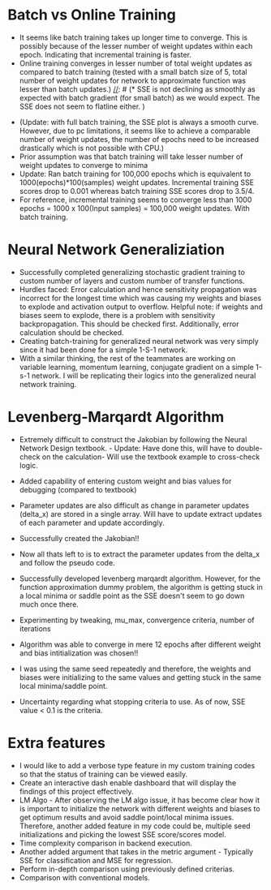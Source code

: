 # Batch vs Online Training
* It seems like batch training takes up longer time to converge. This is possibly because of the lesser number of weight updates within each epoch. Indicating that incremental training is faster.
* Online training converges in lesser number of total weight updates as compared to batch training (tested with a small batch size of 5, total number of weight updates for network to approximate function was lesser than batch updates.)
[//]: # (* SSE is not declining as smoothly as expected with batch gradient &#40;for small batch&#41; as we would expect. The SSE does not seem to flatline either.  )

[//]: # (* For full batch training, the algorithm doesn't seem to converge although the SSE flatlines after certain number of epochs. This result is not expected. With full batch, the expected gradient direction should converge toward minima. Ran the code for 10,000 epochs.)
* (Update: with full batch training, the SSE plot is always a smooth curve. However, due to pc limitations, it seems like to achieve a comparable number of weight updates, the number of epochs need to be increased drastically which is not possible with CPU.)
* Prior assumption was that batch training will take lesser number of weight updates to converge to minima
* Update: Ran batch training for 100,000 epochs which is equivalent to 1000(epochs)*100(samples) weight updates. Incremental training SSE scores drop to 0.001 whereas batch training SSE scores drop to 3.5/4.
* For reference, incremental training seems to converge less than 1000 epochs = 1000 x 100(Input samples) = 100,000 weight updates. With batch training.


# Neural Network Generaliziation
* Successfully completed generalizing stochastic gradient training to custom number of layers and custom number of transfer functions.
* Hurdles faced: Error calculation and hence sensitivity propagation was incorrect for the longest time which was causing my weights and biases to explode and activation output to overflow. Helpful note: if weights and biases seem to explode, there is a problem with sensitivity backpropagation. This should be checked first. Additionally, error calculation should be checked.
* Creating batch-training for generalized neural network was very simply since it had been done for a simple 1-S-1 network. 
* With a similar thinking, the rest of the teammates are working on variable learning, momentum learning, conjugate gradient on a simple 1-s-1 network. I will be replicating their logics into the generalized neural network training. 

# Levenberg-Marqardt Algorithm
* Extremely difficult to construct the Jakobian by following the Neural Network Design textbook. - Update: Have done this, will have to double-check on the calculation- Will use the textbook example to cross-check logic.
* Added capability of entering custom weight and bias values for debugging (compared to textbook)
* Parameter updates are also difficult as change in parameter updates (delta_x) are stored in a single array. Will have to update extract updates of each parameter and update accordingly.
* Successfully created the Jakobian!!
* Now all thats left to is to extract the parameter updates from the delta_x and follow the pseudo code.

* Successfully developed levenberg marqardt algorithm. However, for the function approximation dummy problem, the algorithm is getting stuck in a local minima or saddle point as the SSE doesn't seem to go down much once there. 
* Experimenting by tweaking, mu_max, convergence criteria, number of iterations
* Algorithm was able to converge in mere 12 epochs after different weight and bias intitialization was chosen!!
* I was using the same seed repeatedly and therefore, the weights and biases were initializing to the same values and getting stuck in the same local minima/saddle point.
* Uncertainty regarding what stopping criteria to use. As of now, SSE value < 0.1 is the criteria.

# Extra features
* I would like to add a verbose type feature in my custom training codes so that the status of training can be viewed easily.
* Create an interactive dash enable dashboard that will display the findings of this project effectively.
* LM Algo - After observing the LM algo issue, it has become clear how it is important to initialize the network with different weights and biases to get optimum results and avoid saddle point/local minima issues. Therefore, another added feature in my code could be, multiple seed initializations and picking the lowest SSE score/scores model.
* Time complexity comparison in backend execution.
* Another added argument that takes in the metric argument - Typically SSE for classification and MSE for regression.
* Perform in-depth comparison using previously defined criterias.
* Comparison with conventional models.